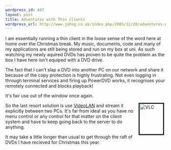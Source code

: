 ```yaml
--- 
wordpress_id: 447
layout: post
title: Adventures with Thin Clients
wordpress_url: http://www.johng.co.uk/index.php/2005/12/28/adventures-with-thin-clients/
---
```

I am essentially running a thin client in the loose sense of the word here at home over the Christmas break. My music, documents, code and many of my applications are still being stored and run on my box at uni. As such watching my newly aquired DVDs has proven to be quite the problem as the box I have here isn't equiped with a DVD drive.

The fact that I can't slap a DVD into another PC on our network and share it because of the copy protection is highly frustrating. Not even logging in through terminal services and firing up PowerDVD works, it recognises your remotely connected and blocks playback!

It's fair use out of the window once again.

<img width="74" hspace="5" height="96" border="3" align="right" alt="VLC" id="image206" src="http://www.johng.co.uk/wp-content/uploads/2005/12/conesoppera10.thumbnail.png" />So the last resort solution is use <a href="http://www.videolan.org">VideoLAN</a> and stream it explicitly between two PCs. It's far from ideal as you have no menu control or any control for that matter on the client system and have to keep going back to the server to do anything.

It may take a little longer than usual to get through the raft of DVDs I have recieved for Christmas this year.
